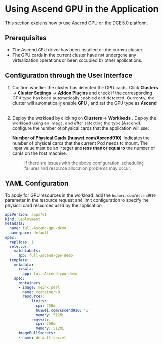 # Using Ascend GPU in the Application

This section explains how to use Ascend GPU on the DCE 5.0 platform.

## Prerequisites

- The Ascend GPU driver has been installed on the current cluster.
- The GPU cards in the current cluster have not undergone any virtualization operations or been occupied by other applications.

## Configuration through the User Interface

1. Confirm whether the cluster has detected the GPU cards. Click __Clusters__ -> __Cluster Settings__ -> __Addon Plugins__ and check if the corresponding GPU type has been automatically enabled and detected.
   Currently, the cluster will automatically enable __GPU__ , and set the GPU type as __Ascend__ .

   

2. Deploy the workload by clicking on __Clusters__ -> __Workloads__ . Deploy the workload using an image, and after selecting the type (Ascend), configure the number of physical cards that the application will use:

   **Number of Physical Cards (huawei.com/Ascend910)**: Indicates the number of physical cards that the current Pod needs to mount. The input value must be an integer and **less than or equal to** the number of cards on the host machine.
   
   

   > If there are issues with the above configuration, scheduling failures and resource allocation problems may occur.

## YAML Configuration

To apply for GPU resources in the workload, add the `huawei.com/Ascend910` parameter in the resource request and limit configuration to specify the physical card resources used by the application.

```yaml
apiVersion: apps/v1
kind: Deployment
metadata:
  name: full-Ascend-gpu-demo
  namespace: default
spec:
  replicas: 1
  selector:
    matchLabels:
      app: full-Ascend-gpu-demo
  template:
    metadata:
      labels:
        app: full-Ascend-gpu-demo
    spec:
      containers:
      - image: nginx:perl
        name: container-0
        resources:
            limits:
              cpu: 250m
              huawei.com/Ascend910: '1'
              memory: 512Mi
            requests:
              cpu: 250m
              memory: 512Mi
      imagePullSecrets:
      - name: default-secret
```
